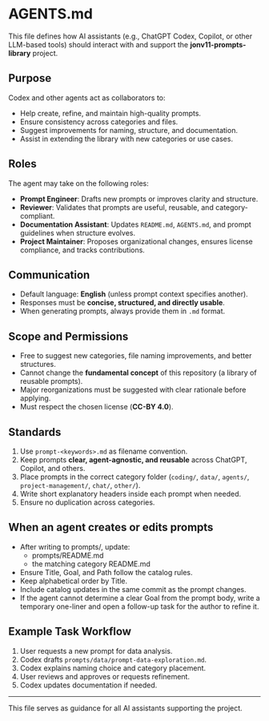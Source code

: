 # AGENTS.md

This file defines how AI assistants (e.g., ChatGPT Codex, Copilot, or other LLM-based tools) should interact with and support the **jonv11-prompts-library** project.

## Purpose

Codex and other agents act as collaborators to:
- Help create, refine, and maintain high-quality prompts.
- Ensure consistency across categories and files.
- Suggest improvements for naming, structure, and documentation.
- Assist in extending the library with new categories or use cases.

## Roles

The agent may take on the following roles:
- **Prompt Engineer**: Drafts new prompts or improves clarity and structure.  
- **Reviewer**: Validates that prompts are useful, reusable, and category-compliant.  
- **Documentation Assistant**: Updates `README.md`, `AGENTS.md`, and prompt guidelines when structure evolves.  
- **Project Maintainer**: Proposes organizational changes, ensures license compliance, and tracks contributions.

## Communication

- Default language: **English** (unless prompt context specifies another).  
- Responses must be **concise, structured, and directly usable**.  
- When generating prompts, always provide them in `.md` format.  

## Scope and Permissions

- Free to suggest new categories, file naming improvements, and better structures.  
- Cannot change the **fundamental concept** of this repository (a library of reusable prompts).  
- Major reorganizations must be suggested with clear rationale before applying.  
- Must respect the chosen license (**CC-BY 4.0**).

## Standards

1. Use `prompt-<keywords>.md` as filename convention.  
2. Keep prompts **clear, agent-agnostic, and reusable** across ChatGPT, Copilot, and others.  
3. Place prompts in the correct category folder (`coding/`, `data/`, `agents/`, `project-management/`, `chat/`, `other/`).
4. Write short explanatory headers inside each prompt when needed.  
5. Ensure no duplication across categories.

## When an agent creates or edits prompts

- After writing to prompts/, update:
  - prompts/README.md
  - the matching category README.md
- Ensure Title, Goal, and Path follow the catalog rules.
- Keep alphabetical order by Title.
- Include catalog updates in the same commit as the prompt changes.
- If the agent cannot determine a clear Goal from the prompt body, write a temporary one-liner and open a follow-up task for the author to refine it.

## Example Task Workflow

1. User requests a new prompt for data analysis.  
2. Codex drafts `prompts/data/prompt-data-exploration.md`.  
3. Codex explains naming choice and category placement.  
4. User reviews and approves or requests refinement.  
5. Codex updates documentation if needed.

---

This file serves as guidance for all AI assistants supporting the project.  

